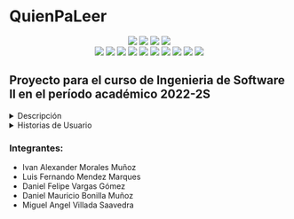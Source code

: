 # QuienPaLeer

<p align="center">
    <span>
    <img src="https://img.shields.io/badge/MongoDB-4EA94B?style=for-the-badge&logo=mongodb&logoColor=white"/>
    <img src="https://img.shields.io/badge/Express.js-000000?style=for-the-badge&logo=express&logoColor=white"/>
    <img src="https://img.shields.io/badge/React-20232A?style=for-the-badge&logo=react&logoColor=61DAFB"/>
    <img src="https://img.shields.io/badge/Node.js-339933?style=for-the-badge&logo=nodedotjs&logoColor=white"/>
   </span> 
   </br>
   <img src="https://img.shields.io/badge/firebase-ffca28?style=for-the-badge&logo=firebase&logoColor=black"/>
   <img src="https://img.shields.io/badge/Bootstrap-563D7C?style=for-the-badge&logo=bootstrap&logoColor=white"/>
   <img src="https://img.shields.io/badge/GitHub-100000?style=for-the-badge&logo=github&logoColor=white"/>
   <img src="https://img.shields.io/badge/Jira-0052CC?style=for-the-badge&logo=Jira&logoColor=white"/>
   <img src="https://img.shields.io/badge/Jest-C21325?style=for-the-badge&logo=jest&logoColor=white"/>
   <img src="https://img.shields.io/badge/JSS-F7DF1E?style=for-the-badge&logo=JSS&logoColor=white"/>
   <img src="https://img.shields.io/badge/HTML5-E34F26?style=for-the-badge&logo=html5&logoColor=white"/>
   <img src="https://img.shields.io/badge/CSS3-1572B6?style=for-the-badge&logo=css3&logoColor=white"/>
   <img src="https://img.shields.io/badge/json-5E5C5C?style=for-the-badge&logo=json&logoColor=white"/>
   <img src="https://img.shields.io/badge/Postman-FF6C37?style=for-the-badge&logo=Postman&logoColor=white"/>
   
</p>

## Proyecto para el curso de Ingenieria de Software ll en el período académico 2022-2S

<details>
  <summary>Descripción</summary>
  <br>
  QuienPa’Leer es una aplicación web que busca establecer un canal de comunicación entre fanáticos de la lectura para la venta/compra, donación e intercambio, opiniones, planificación de eventos, y recomendaciones de libros.
</details>

<details>
  <summary>Historias de Usuario</summary>
  </br>
      <table>
      <tr>
        <th>Historia de Usuario</th>
        <th>Estado</th>
      </tr>
      <tr>
        <td>Inicio de Sesión</td>
        <td>:x:</td>
      </tr>
      <tr>
        <td>Registro de Usuario</td>
        <td>:x:</td>
      </tr>
      <tr>
        <td>Visualización de Chats</td>
        <td>:x:</td>
      </tr>
      <tr>
        <td>Eliminar Chats</td>
        <td>:x:</td>
      </tr>
      <tr>
        <td>Opinión de Libros</td>
        <td>:x:</td>
      </tr>
      <tr>
        <td>Creación de Eventos</td>
        <td>:x:</td>
      </tr>
      <tr>
        <td>Visualizar Eventos</td>
        <td>:x:</td>
      </tr>
      <tr>
        <td>Publicación Venta de Libros</td>
        <td>:x:</td>
      </tr>
      <tr>
        <td>Visualización Venta de Libros</td>
        <td>:x:</td>
      </tr>
      <tr>
        <td>Publicación Intercambio de Libros</td>
        <td>:x:</td>
      </tr>
      <tr>
        <td>Visualización Intercambio de Libros</td>
        <td>:x:</td>
      </tr>
      <tr>
        <td>Publicación de Recomendación de Libros</td>
        <td>:x:</td>
      </tr>
      <tr>
        <td>Visualizar Recomendación de Libros</td>
        <td>:x:</td>
      </tr>
      <tr>
        <td>Votación Recomendación de Libros</td>
        <td>:x:</td>
      </tr>
      <tr>
        <td>Búsqueda Específica Publicación</td>
        <td>:x:</td>
      </tr>
      <tr>
        <td>Editar Publicación</td>
        <td>:x:</td>
      </tr>
      <tr>
        <td>Visualizar Perfil</td>
        <td>:x:</td>
      </tr>
      <tr>
        <td>Actualizar Perfil</td>
        <td>:x:</td>
      </tr>
    </table>
</details>

### Integrantes:
<ul>
  <li>Ivan Alexander Morales Muñoz</li>
  <li>Luis Fernando Mendez Marques</li>
  <li>Daniel Felipe Vargas Gómez</li>
  <li>Daniel Mauricio Bonilla Muñoz</li>
  <li>Miguel Angel Villada Saavedra</li>
</ul>


